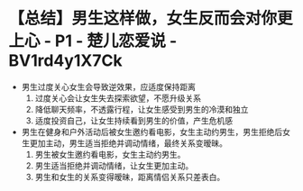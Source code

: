 # 【总结】男生这样做，女生反而会对你更上心 - P1 - 楚儿恋爱说 - BV1rd4y1X7Ck

-   男生过度关心女生会导致逆效果，应适度保持距离
    1.  过度关心会让女生失去探索欲望，不愿升级关系
    2.  降低聊天频率，不透露行程，让女生感受到男生的冷漠和独立
    3.  适度投资自己，让女生持续看到男生的价值，产生危机感
-   男生在健身和户外活动后被女生邀约看电影，女生主动约男生，男生拒绝后女生更加主动，男生适当拒绝并调动情绪，最终关系变暧昧。
    1.  男生被女生邀约看电影，女生主动约男生。
    2.  男生适当拒绝并调动情绪，让女生更加主动。
    3.  男生和女生的关系变得暧昧，距离情侣关系只差表白。